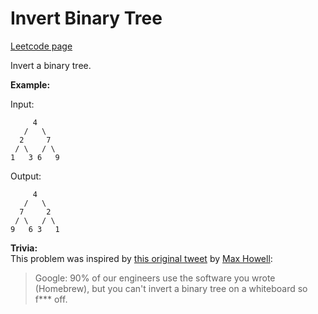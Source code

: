 # Invert Binary Tree
[Leetcode page](https://leetcode.com/problems/invert-binary-tree/description)

Invert a binary tree.

**Example:**

Input:

    
    
         4
       /   \
      2     7
     / \   / \
    1   3 6   9

Output:

    
    
         4
       /   \
      7     2
     / \   / \
    9   6 3   1

**Trivia:**  
This problem was inspired by [this original
tweet](https://twitter.com/mxcl/status/608682016205344768) by [Max
Howell](https://twitter.com/mxcl):

> Google: 90% of our engineers use the software you wrote (Homebrew), but you
can't invert a binary tree on a whiteboard so f*** off.

